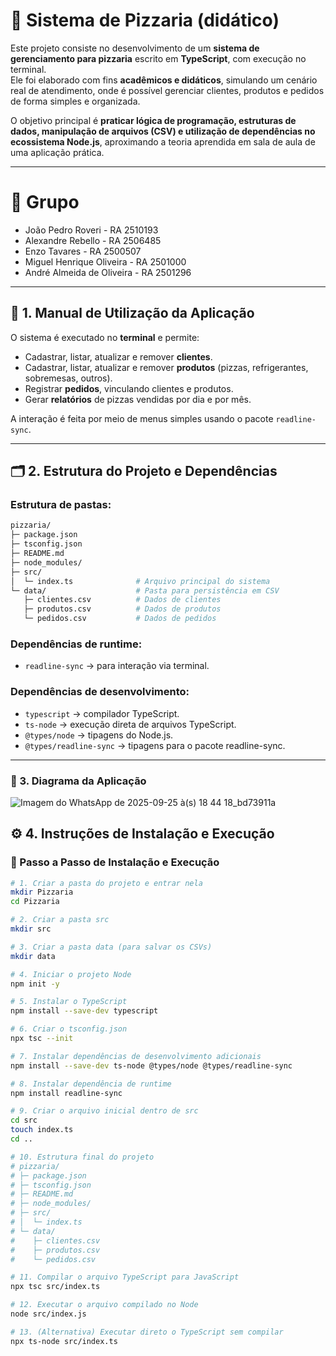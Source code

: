 # 🍕 Sistema de Pizzaria (didático)

Este projeto consiste no desenvolvimento de um **sistema de gerenciamento para pizzaria** escrito em **TypeScript**, com execução no terminal.  
Ele foi elaborado com fins **acadêmicos e didáticos**, simulando um cenário real de atendimento, onde é possível gerenciar clientes, produtos e pedidos de forma simples e organizada.  

O objetivo principal é **praticar lógica de programação, estruturas de dados, manipulação de arquivos (CSV) e utilização de dependências no ecossistema Node.js**, aproximando a teoria aprendida em sala de aula de uma aplicação prática.  

---

# 👥 Grupo
- João Pedro Roveri - RA 2510193  
- Alexandre Rebello - RA 2506485  
- Enzo Tavares - RA 2500507  
- Miguel Henrique Oliveira - RA 2501000
- André Almeida de Oliveira - RA 2501296

---

## 📖 1. Manual de Utilização da Aplicação

O sistema é executado no **terminal** e permite:  
- Cadastrar, listar, atualizar e remover **clientes**.  
- Cadastrar, listar, atualizar e remover **produtos** (pizzas, refrigerantes, sobremesas, outros).  
- Registrar **pedidos**, vinculando clientes e produtos.  
- Gerar **relatórios** de pizzas vendidas por dia e por mês.  

A interação é feita por meio de menus simples usando o pacote `readline-sync`.

---

## 🗂️ 2. Estrutura do Projeto e Dependências

### Estrutura de pastas:

```Bash
pizzaria/
├─ package.json
├─ tsconfig.json
├─ README.md
├─ node_modules/
├─ src/
│  └─ index.ts              # Arquivo principal do sistema
└─ data/                    # Pasta para persistência em CSV
   ├─ clientes.csv          # Dados de clientes
   ├─ produtos.csv          # Dados de produtos
   └─ pedidos.csv           # Dados de pedidos
 ```  

### Dependências de runtime:
- `readline-sync` → para interação via terminal.

### Dependências de desenvolvimento:
- `typescript` → compilador TypeScript.  
- `ts-node` → execução direta de arquivos TypeScript.  
- `@types/node` → tipagens do Node.js.  
- `@types/readline-sync` → tipagens para o pacote readline-sync.

---
### 🔀 3. Diagrama da Aplicação

![Imagem do WhatsApp de 2025-09-25 à(s) 18 44 18_bd73911a](https://github.com/user-attachments/assets/a9bb7740-9348-4396-bf16-b91a104e4dd6)

## ⚙️ 4. Instruções de Instalação e Execução

### 🚀 Passo a Passo de Instalação e Execução

```Bash
# 1. Criar a pasta do projeto e entrar nela
mkdir Pizzaria
cd Pizzaria

# 2. Criar a pasta src
mkdir src

# 3. Criar a pasta data (para salvar os CSVs)
mkdir data

# 4. Iniciar o projeto Node
npm init -y

# 5. Instalar o TypeScript
npm install --save-dev typescript

# 6. Criar o tsconfig.json
npx tsc --init

# 7. Instalar dependências de desenvolvimento adicionais
npm install --save-dev ts-node @types/node @types/readline-sync

# 8. Instalar dependência de runtime
npm install readline-sync

# 9. Criar o arquivo inicial dentro de src
cd src
touch index.ts
cd ..

# 10. Estrutura final do projeto
# pizzaria/
# ├─ package.json
# ├─ tsconfig.json
# ├─ README.md
# ├─ node_modules/
# ├─ src/
# │  └─ index.ts
# └─ data/
#    ├─ clientes.csv
#    ├─ produtos.csv
#    └─ pedidos.csv

# 11. Compilar o arquivo TypeScript para JavaScript
npx tsc src/index.ts

# 12. Executar o arquivo compilado no Node
node src/index.js

# 13. (Alternativa) Executar direto o TypeScript sem compilar
npx ts-node src/index.ts



